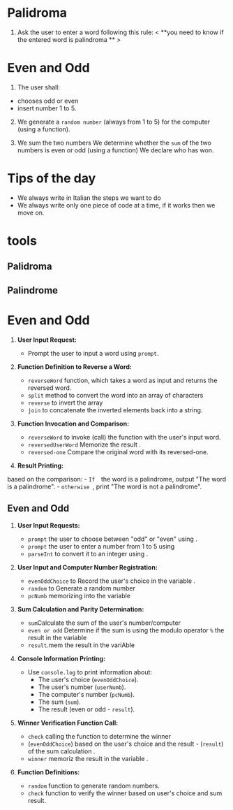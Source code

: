 # Palidroma

1. Ask the user to enter a word following this rule:
   < **you need to know if the entered word is palindroma ** >

# Even and Odd

1. The user shall:

- chooses odd or even
- insert number 1 to 5.

2. We generate a `random number` (always from 1 to 5) for the computer (using a function).

3. We sum the two numbers We determine whether the `sum` of the two numbers is even or odd (using a function) We declare who has won.

# Tips of the day

- We always write in Italian the steps we want to do
- We always write only one piece of code at a time, if it works then we move on.

# tools

## Palidroma

## Palindrome

# Even and Odd

1. **User Input Request:**

   - Prompt the user to input a word using `prompt`.

2. **Function Definition to Reverse a Word:**

   - `reverseWord` function, which takes a word as input and returns the reversed word.
   - `split` method to convert the word into an array of characters
   - `reverse` to invert the array
   - `join` to concatenate the inverted elements back into a string.

3. **Function Invocation and Comparison:**

   - `reverseWord` to invoke (call) the function with the user's input word.
   - `reversedUserWord` Memorize the result .
   - `reversed-one` Compare the original word with its reversed-one.

4. **Result Printing:**

based on the comparison: - `If  `the word is a palindrome, output "The word is a palindrome". - `otherwise `, print "The word is not a palindrome".

## Even and Odd

1. **User Input Requests:**

   - `prompt` the user to choose between "odd" or "even" using .
   - `prompt` the user to enter a number from 1 to 5 using
   - `parseInt` to convert it to an integer using .

2. **User Input and Computer Number Registration:**

   - `evenOddChoice` to Record the user's choice in the variable .
   - `random` to Generate a random number
   - `pcNumb` memorizing into the variable

3. **Sum Calculation and Parity Determination:**

   - `sum`Calculate the sum of the user's number/computer
   - `even or odd` Determine if the sum is using the modulo operator `%` the result in the variable
   - `result`.mem the result in the variAble

4. **Console Information Printing:**

   - Use `console.log` to print information about:
     - The user's choice (`evenOddChoice`).
     - The user's number (`userNumb`).
     - The computer's number (`pcNumb`).
     - The sum (`sum`).
     - The result (even or odd - `result`).

5. **Winner Verification Function Call:**

   - `check` calling the function to determine the winner
   - (`evenOddChoice`) based on the user's choice and the result - (`result`) of the sum calculation .
   - `winner` memoriz the result in the variable .

6. **Function Definitions:**

   - `random` function to generate random numbers.
   - `check` function to verify the winner based on user's choice and sum result.
